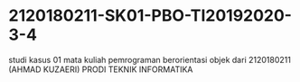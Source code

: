 # 2120180211-SK01-PBO-TI20192020-3-4
studi kasus 01 mata kuliah pemrograman berorientasi objek dari 2120180211 (AHMAD KUZAERI) PRODI TEKNIK INFORMATIKA
